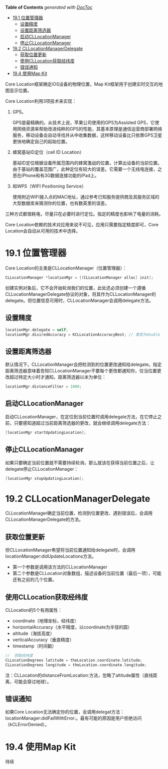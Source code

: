 <!-- START doctoc generated TOC please keep comment here to allow auto update -->
<!-- DON'T EDIT THIS SECTION, INSTEAD RE-RUN doctoc TO UPDATE -->
**Table of Contents**  *generated with [DocToc](https://github.com/thlorenz/doctoc)*

- [19.1 位置管理器](#191-%E4%BD%8D%E7%BD%AE%E7%AE%A1%E7%90%86%E5%99%A8)
  - [设置精度](#%E8%AE%BE%E7%BD%AE%E7%B2%BE%E5%BA%A6)
  - [设置距离筛选器](#%E8%AE%BE%E7%BD%AE%E8%B7%9D%E7%A6%BB%E7%AD%9B%E9%80%89%E5%99%A8)
  - [启动CLLocationManager](#%E5%90%AF%E5%8A%A8cllocationmanager)
  - [停止CLLocationManager](#%E5%81%9C%E6%AD%A2cllocationmanager)
- [19.2 CLLocationManagerDelegate](#192-cllocationmanagerdelegate)
  - [获取位置更新](#%E8%8E%B7%E5%8F%96%E4%BD%8D%E7%BD%AE%E6%9B%B4%E6%96%B0)
  - [使用CLLocation获取经纬度](#%E4%BD%BF%E7%94%A8cllocation%E8%8E%B7%E5%8F%96%E7%BB%8F%E7%BA%AC%E5%BA%A6)
  - [错误通知](#%E9%94%99%E8%AF%AF%E9%80%9A%E7%9F%A5)
- [19.4 使用Map Kit](#194-%E4%BD%BF%E7%94%A8map-kit)

<!-- END doctoc generated TOC please keep comment here to allow auto update -->

Core Location框架确定iOS设备的物理位置，Map Kit框架用于创建实时交互的地图显示位置。

Core Location利用3项技术来实现：

1. GPS。

   GPS是最精确的。从技术上说，苹果公司使用的GPS为Assisted GPS，它使用网络资源来帮助改进纯粹的GPS的性能，其基本原理是通信运营商部署网络服务，移动设备会自动寻找并从中收集数据，这样移动设备比只依靠GPS卫星更快地确定自己的起始位置。

2. 蜂窝基站ID定位（cell ID Location）

   基站ID定位根据设备所属范围内的蜂窝激战的位置，计算出设备的当前位置。由于基站的覆盖范围广，此种定位有较大的误差。它需要一个无线电连接，之恩在iPhone和有3G数据连接功能的iPad上。

3. 和WPS（WIFI Positioning Service）

   使用附近WIFI接入点的MAC地址，通过参考已知服务提供商及其服务区域的大型数据库来猜测你的位置，也有数英里的误差。

三种方式都很耗电，尽量只在必要时进行定位。指定的精度也影响了电量的消耗。

Core Location依赖的技术对应用来说不可见，应用只需要指定精度即可，Core Location会自动从可用的技术中选择。

# 19.1 位置管理器

Core Location的主类是CLLocationManager（位置管理器）：

```objective-c
CLLocationManager *locationMgr = [[CLLocationManager alloc] init];
```

创建实例对象后，它不会开始轮询我们的位置，此处还必须创建一个遵循CLLocationManagerDelegate协议的对象，将其作为CLLocationManager的delegate。但位置信息可用时，CLLocationManager会调用delegate方法。

## 设置精度

```objective-c
locationMgr.delegate = self;
locationMgr.disiredAccuracy = KCLLocationAccuracyBest; // 类型为double
```

## 设置距离筛选器

默认情况下，CLLocationManager会把检测到的位置更改通知给delegate。指定距离筛选器意味着告知CLLocationManager不要每个更改都通知你，仅当位置更改超过特定大小时才通知。距离筛选器以米为单位：

```objective-c
locationMgr.distanceFilter = 1000;
```

## 启动CLLocationManager

启动CLLocationManager，在定位到当前位置时调用delegate方法，在它停止之前，只要感知道超过当前距离筛选器的更改，就会继续调用delegate方法：

```objective-c
[locationMgr startUpdatingLocation];
```

## 停止CLLocationManager

如果只要确定当前位置就不需要持续轮询，那么就该在获得当前位置之后，让delegate停止CLLocationManager：

```objective-c
[locationMgr stopUpdatingLocation];
```

# 19.2 CLLocationManagerDelegate 

CLLocationManager确定当前位置、检测到位置更改、遇到错误后，会调用CLLocationManagerDelegate的方法。

## 获取位置更新

但CLLocationManager希望将当前位置通知给delegate时，会调用locationManager:didUpdateLocations方法。

- 第一个参数是调用该方法的CLLocationManager
- 第二个参数是CLLocation对象数组，描述设备的当前位置（最后一项），可能还有之前的几个位置。

## 使用CLLocation获取经纬度

CLLocation的5个有用属性：

- coordinate（地理坐标，经纬度）
- horizontalAccuracy（水平精度，以coordinate为半径的圆）
- altitude（海拔高度）
- verticalAccuracy（垂直精度）
- timestamp（时间戳）

```objective-c
//  获取经纬度
CLLocationDegrees latitude = theLocation.coordinate.latitude;
CLLocationDegrees longitude = theLocation.coordinate.longitude;
```

注：CLLocation的distanceFromLocation:方法，忽略了altitude属性（直线距离，可能会穿过地球）。

## 错误通知

如果Core Location无法确定你的位置，会调用delegat方法：locationManager:didFailWithError:。最有可能的原因是用户拒绝访问（kCLErrorDenied）。

# 19.4 使用Map Kit

待续



